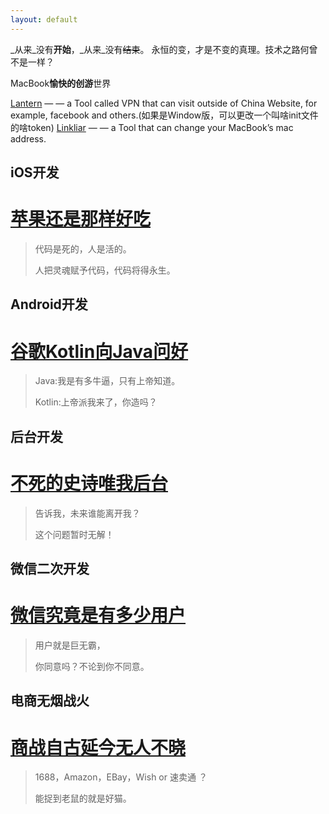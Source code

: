 ```yaml
---
layout: default
---
```


_从来_没有**开始**，_从来_没有~~结束~~。 永恒的变，才是不变的真理。技术之路何曾不是一样？



MacBook**愉快的创游**世界

[Lantern](https://github.com/getlantern/lantern) — — a Tool called VPN that can visit outside of China Website, for example, facebook and others.(如果是Window版，可以更改一个叫啥init文件的啥token)
[Linkliar](https://github.com/halo/LinkLiar)  — — a Tool that can change your MacBook’s mac address.



## iOS开发

# [苹果还是那样好吃](md/iOSCodeMark.md)

>  代码是死的，人是活的。
>
>  人把灵魂赋予代码，代码将得永生。







## Android开发

# [谷歌Kotlin向Java问好](md/androidCodeMark.md)

> Java:我是有多牛逼，只有上帝知道。
>
> Kotlin:上帝派我来了，你造吗？







## 后台开发

# [不死的史诗唯我后台](md/platformCodeMark.md)

>  告诉我，未来谁能离开我？
>
>  这个问题暂时无解！







## 微信二次开发

# [微信究竟是有多少用户](md/wxCodeMark.md)

>  用户就是巨无霸，
>
>  你同意吗？不论到你不同意。





## 电商无烟战火

# [商战自古延今无人不晓](md/electricityArticleMark.md)

>  1688，Amazon，EBay，Wish or 速卖通 ？
>
>  能捉到老鼠的就是好猫。

